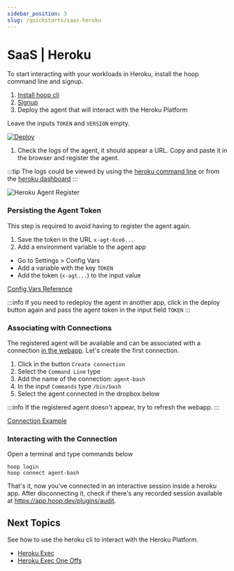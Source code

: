 ```yaml
---
sidebar_position: 3
slug: /quickstarts/saas-heroku
---
```


# SaaS | Heroku

To start interacting with your workloads in Heroku, install the hoop command line and signup.

1. [Install hoop cli](cli.md)
2. [Signup](https://app.hoop.dev)
3. Deploy the agent that will interact with the Heroku Platform

Leave the inputs `TOKEN` and `VERSION` empty.

[![Deploy](https://www.herokucdn.com/deploy/button.svg)](https://heroku.com/deploy?template=https://github.com/hoophq/heroku-hoop-agent)

1. Check the logs of the agent, it should appear a URL. Copy and paste it in the browser and register the agent.

:::tip
The logs could be viewed by using the [heroku command line](https://devcenter.heroku.com/articles/logging#view-logs) or from the [heroku dashboard](https://devcenter.heroku.com/articles/logging#view-logs-with-the-heroku-dashboard)
:::

![Heroku Agent Register](https://hoopartifacts.s3.amazonaws.com/screenshots/9-heroku-logs-agent-register.png)

### Persisting the Agent Token

This step is required to avoid having to register the agent again.

1. Save the token in the URL `x-agt-6ce6...`
2. Add a environment variable to the agent app

- Go to Settings > Config Vars
- Add a variable with the key `TOKEN`
- Add the token (`x-agt...`) to the input value

[Config Vars Reference](https://devcenter.heroku.com/articles/config-vars)

:::info
If you need to redeploy the agent in another app, click in the deploy button again and pass the agent token in the input field `TOKEN`
:::

### Associating with Connections

The registered agent will be available and can be associated with a connection [in the webapp](https://app.hoop.dev/connections). Let's create the first connection.

1. Click in the button `Create connection`
2. Select the `Command Line` type
3. Add the name of the connection: `agent-bash`
4. In the input `Commands` type `/bin/bash`
5. Select the agent connected in the dropbox below

:::info
If the registered agent doesn't appear, try to refresh the webapp.
:::

[Connection Example](https://hoopartifacts.s3.amazonaws.com/screenshots/10-heroku-bash-connection.png)


### Interacting with the Connection

Open a terminal and type commands below

```shell
hoop login
hoop connect agent-bash
```

That's it, now you've connected in an interactive session inside a heroku app.
After disconnecting it, check if there's any recorded session available at https://app.hoop.dev/plugins/audit.

## Next Topics

See how to use the heroku cli to interact with the Heroku Platform.

- [Heroku Exec](../usecases/heroku-exec.md)
- [Heroku Exec One Offs](../usecases/heroku-oneoff.md)
